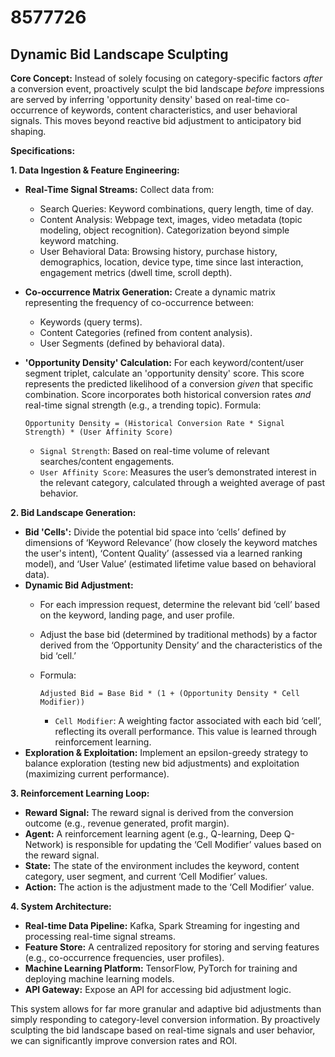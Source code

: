 # 8577726

## Dynamic Bid Landscape Sculpting

**Core Concept:** Instead of solely focusing on category-specific factors *after* a conversion event, proactively sculpt the bid landscape *before* impressions are served by inferring 'opportunity density' based on real-time co-occurrence of keywords, content characteristics, and user behavioral signals. This moves beyond reactive bid adjustment to anticipatory bid shaping.

**Specifications:**

**1. Data Ingestion & Feature Engineering:**

*   **Real-Time Signal Streams:** Collect data from:
    *   Search Queries: Keyword combinations, query length, time of day.
    *   Content Analysis: Webpage text, images, video metadata (topic modeling, object recognition). Categorization beyond simple keyword matching.
    *   User Behavioral Data: Browsing history, purchase history, demographics, location, device type, time since last interaction, engagement metrics (dwell time, scroll depth).
*   **Co-occurrence Matrix Generation:** Create a dynamic matrix representing the frequency of co-occurrence between:
    *   Keywords (query terms).
    *   Content Categories (refined from content analysis).
    *   User Segments (defined by behavioral data).
*   **'Opportunity Density' Calculation:** For each keyword/content/user segment triplet, calculate an 'opportunity density' score. This score represents the predicted likelihood of a conversion *given* that specific combination.  Score incorporates both historical conversion rates *and* real-time signal strength (e.g., a trending topic). Formula:

    `Opportunity Density = (Historical Conversion Rate * Signal Strength) * (User Affinity Score)`

    *   `Signal Strength`:  Based on real-time volume of relevant searches/content engagements.
    *   `User Affinity Score`: Measures the user’s demonstrated interest in the relevant category, calculated through a weighted average of past behavior.

**2. Bid Landscape Generation:**

*   **Bid 'Cells':**  Divide the potential bid space into ‘cells’ defined by dimensions of ‘Keyword Relevance’ (how closely the keyword matches the user's intent), ‘Content Quality’ (assessed via a learned ranking model), and ‘User Value’ (estimated lifetime value based on behavioral data).
*   **Dynamic Bid Adjustment:**
    *   For each impression request, determine the relevant bid ‘cell’ based on the keyword, landing page, and user profile.
    *   Adjust the base bid (determined by traditional methods) by a factor derived from the ‘Opportunity Density’ and the characteristics of the bid ‘cell.’
    *   Formula:

        `Adjusted Bid = Base Bid * (1 + (Opportunity Density * Cell Modifier))`

        *   `Cell Modifier`: A weighting factor associated with each bid ‘cell’, reflecting its overall performance. This value is learned through reinforcement learning.
*   **Exploration & Exploitation:**  Implement an epsilon-greedy strategy to balance exploration (testing new bid adjustments) and exploitation (maximizing current performance).

**3.  Reinforcement Learning Loop:**

*   **Reward Signal:** The reward signal is derived from the conversion outcome (e.g., revenue generated, profit margin).
*   **Agent:** A reinforcement learning agent (e.g., Q-learning, Deep Q-Network) is responsible for updating the ‘Cell Modifier’ values based on the reward signal.
*   **State:** The state of the environment includes the keyword, content category, user segment, and current ‘Cell Modifier’ values.
*   **Action:** The action is the adjustment made to the ‘Cell Modifier’ value.

**4. System Architecture:**

*   **Real-time Data Pipeline:**  Kafka, Spark Streaming for ingesting and processing real-time signal streams.
*   **Feature Store:** A centralized repository for storing and serving features (e.g., co-occurrence frequencies, user profiles).
*   **Machine Learning Platform:**  TensorFlow, PyTorch for training and deploying machine learning models.
*   **API Gateway:** Expose an API for accessing bid adjustment logic.



This system allows for far more granular and adaptive bid adjustments than simply responding to category-level conversion information.  By proactively sculpting the bid landscape based on real-time signals and user behavior, we can significantly improve conversion rates and ROI.